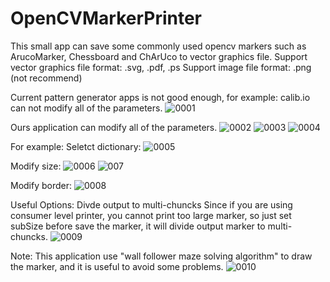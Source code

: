 # OpenCVMarkerPrinter

This small app can save some commonly used opencv markers such as ArucoMarker, Chessboard and ChArUco to vector graphics file.
Support vector graphics file format: .svg, .pdf, .ps
Support image file format: .png (not recommend)

Current pattern generator apps is not good enough, for example: calib.io can not modify all of the parameters.
![0001](https://user-images.githubusercontent.com/6807005/64223512-e0d01f00-cf06-11e9-8a47-962b0501eed5.jpg)

Ours application can modify all of the parameters.
![0002](https://user-images.githubusercontent.com/6807005/64223560-0c530980-cf07-11e9-9d3c-878fad3c9424.jpg)
![0003](https://user-images.githubusercontent.com/6807005/64223863-0e699800-cf08-11e9-84ae-37c1b0bee140.jpg)
![0004](https://user-images.githubusercontent.com/6807005/64223869-11fd1f00-cf08-11e9-8cf3-5be5fa3e5391.jpg)

For example:
Seletct dictionary:
![0005](https://user-images.githubusercontent.com/6807005/64223922-38bb5580-cf08-11e9-9f71-d4a71a54cd3e.jpg)

Modify size:
![0006](https://user-images.githubusercontent.com/6807005/64224003-8d5ed080-cf08-11e9-8cc0-e49b3a5e6ffd.jpg)
![007](https://user-images.githubusercontent.com/6807005/64224074-cd25b800-cf08-11e9-97d1-c1fced38be09.jpg)

Modify border:
![0008](https://user-images.githubusercontent.com/6807005/64224139-03633780-cf09-11e9-8a20-823f000da096.jpg)

Useful Options:
Divde output to multi-chuncks
Since if you are using consumer level printer, you cannot print too large marker, so just set subSize before save the marker, it will divide output marker to multi-chuncks.
![0009](https://user-images.githubusercontent.com/6807005/64224727-35759900-cf0b-11e9-9e76-33c50f1f8f00.jpg)

Note:
This application use "wall follower maze solving algorithm" to draw the marker, and it is useful to avoid some problems.
![0010](https://user-images.githubusercontent.com/6807005/64225007-2e02bf80-cf0c-11e9-8503-8b024cdaaecf.jpg)
